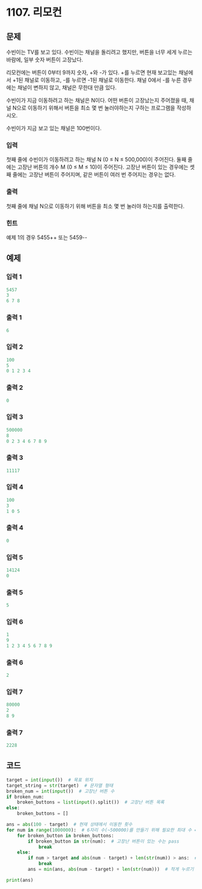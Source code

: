 #  1107. 리모컨

## 문제

수빈이는 TV를 보고 있다. 수빈이는 채널을 돌리려고 했지만, 버튼을 너무 세게 누르는 바람에, 일부 숫자 버튼이 고장났다.

리모컨에는 버튼이 0부터 9까지 숫자, +와 -가 있다. +를 누르면 현재 보고있는 채널에서 +1된 채널로 이동하고, -를 누르면 -1된 채널로 이동한다. 채널 0에서 -를 누른 경우에는 채널이 변하지 않고, 채널은 무한대 만큼 있다.

수빈이가 지금 이동하려고 하는 채널은 N이다. 어떤 버튼이 고장났는지 주어졌을 때, 채널 N으로 이동하기 위해서 버튼을 최소 몇 번 눌러야하는지 구하는 프로그램을 작성하시오. 

수빈이가 지금 보고 있는 채널은 100번이다.



### 입력

첫째 줄에 수빈이가 이동하려고 하는 채널 N (0 ≤ N ≤ 500,000)이 주어진다. 둘째 줄에는 고장난 버튼의 개수 M (0 ≤ M ≤ 10)이 주어진다. 고장난 버튼이 있는 경우에는 셋째 줄에는 고장난 버튼이 주어지며, 같은 버튼이 여러 번 주어지는 경우는 없다.

### 출력

첫째 줄에 채널 N으로 이동하기 위해 버튼을 최소 몇 번 눌러야 하는지를 출력한다.

### 힌트

예제 1의 경우 5455++ 또는 5459--



## 예제

### 입력 1

```python
5457
3
6 7 8
```

### 출력 1

```python
6
```



### 입력 2

```python
100
5
0 1 2 3 4
```

### 출력 2

```python
0
```



### 입력 3

```python
500000
8
0 2 3 4 6 7 8 9
```

### 출력 3

```python
11117
```



### 입력 4

```python
100
3
1 0 5
```

### 출력 4

```python
0
```



### 입력 5

```python
14124
0
```

### 출력 5

```python
5
```



### 입력 6

```python
1
9
1 2 3 4 5 6 7 8 9
```

### 출력 6

```python
2
```



### 입력 7

```python
80000
2
8 9
```

### 출력 7

```python
2228
```



## 코드

```python
target = int(input())  # 목표 위치
target_string = str(target)  # 문자열 형태
broken_num = int(input())  # 고장난 버튼 수
if broken_num:
    broken_buttons = list(input().split())  # 고장난 버튼 목록
else:
    broken_buttons = []

ans = abs(100 - target)  # 현재 상태에서 이동한 횟수
for num in range(1000000):  # 6자리 수(~500000)를 만들기 위해 필요한 최대 수 = 999999
    for broken_button in broken_buttons:
        if broken_button in str(num):  # 고장난 버튼이 있는 수는 pass
            break
    else:
        if num > target and abs(num - target) + len(str(num)) > ans:  # 가지치기
            break
        ans = min(ans, abs(num - target) + len(str(num)))  # 적게 누르기

print(ans)
```

